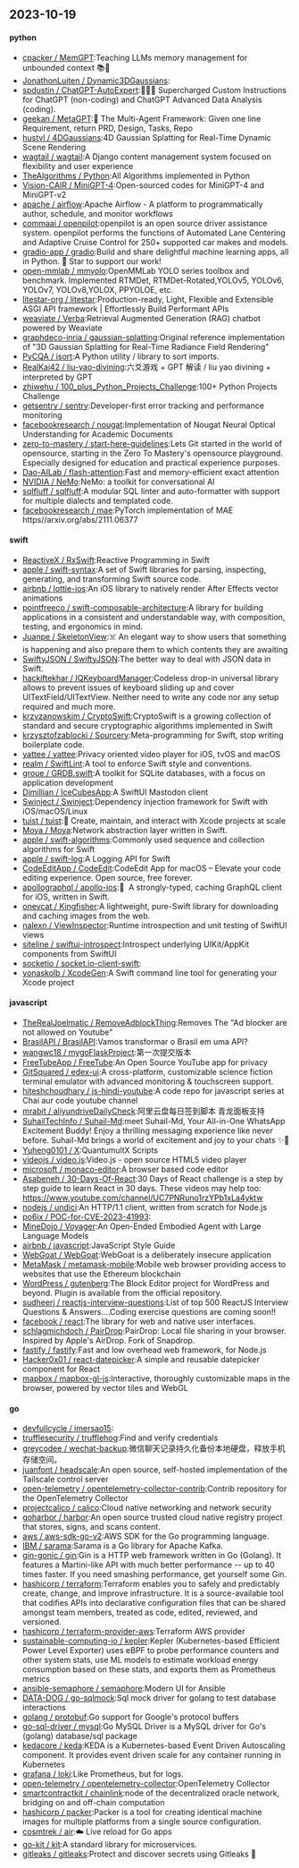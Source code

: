 ## 2023-10-19

#### python
* [cpacker / MemGPT](https://github.com/cpacker/MemGPT):Teaching LLMs memory management for unbounded context 📚🦙
* [JonathonLuiten / Dynamic3DGaussians](https://github.com/JonathonLuiten/Dynamic3DGaussians):
* [spdustin / ChatGPT-AutoExpert](https://github.com/spdustin/ChatGPT-AutoExpert):🚀🧠💬 Supercharged Custom Instructions for ChatGPT (non-coding) and ChatGPT Advanced Data Analysis (coding).
* [geekan / MetaGPT](https://github.com/geekan/MetaGPT):🌟 The Multi-Agent Framework: Given one line Requirement, return PRD, Design, Tasks, Repo
* [hustvl / 4DGaussians](https://github.com/hustvl/4DGaussians):4D Gaussian Splatting for Real-Time Dynamic Scene Rendering
* [wagtail / wagtail](https://github.com/wagtail/wagtail):A Django content management system focused on flexibility and user experience
* [TheAlgorithms / Python](https://github.com/TheAlgorithms/Python):All Algorithms implemented in Python
* [Vision-CAIR / MiniGPT-4](https://github.com/Vision-CAIR/MiniGPT-4):Open-sourced codes for MiniGPT-4 and MiniGPT-v2
* [apache / airflow](https://github.com/apache/airflow):Apache Airflow - A platform to programmatically author, schedule, and monitor workflows
* [commaai / openpilot](https://github.com/commaai/openpilot):openpilot is an open source driver assistance system. openpilot performs the functions of Automated Lane Centering and Adaptive Cruise Control for 250+ supported car makes and models.
* [gradio-app / gradio](https://github.com/gradio-app/gradio):Build and share delightful machine learning apps, all in Python. 🌟 Star to support our work!
* [open-mmlab / mmyolo](https://github.com/open-mmlab/mmyolo):OpenMMLab YOLO series toolbox and benchmark. Implemented RTMDet, RTMDet-Rotated,YOLOv5, YOLOv6, YOLOv7, YOLOv8,YOLOX, PPYOLOE, etc.
* [litestar-org / litestar](https://github.com/litestar-org/litestar):Production-ready, Light, Flexible and Extensible ASGI API framework | Effortlessly Build Performant APIs
* [weaviate / Verba](https://github.com/weaviate/Verba):Retrieval Augmented Generation (RAG) chatbot powered by Weaviate
* [graphdeco-inria / gaussian-splatting](https://github.com/graphdeco-inria/gaussian-splatting):Original reference implementation of "3D Gaussian Splatting for Real-Time Radiance Field Rendering"
* [PyCQA / isort](https://github.com/PyCQA/isort):A Python utility / library to sort imports.
* [RealKai42 / liu-yao-divining](https://github.com/RealKai42/liu-yao-divining):六爻游戏 + GPT 解读 / liu yao divining + interpreted by GPT
* [zhiwehu / 100_plus_Python_Projects_Challenge](https://github.com/zhiwehu/100_plus_Python_Projects_Challenge):100+ Python Projects Challenge
* [getsentry / sentry](https://github.com/getsentry/sentry):Developer-first error tracking and performance monitoring
* [facebookresearch / nougat](https://github.com/facebookresearch/nougat):Implementation of Nougat Neural Optical Understanding for Academic Documents
* [zero-to-mastery / start-here-guidelines](https://github.com/zero-to-mastery/start-here-guidelines):Lets Git started in the world of opensource, starting in the Zero To Mastery's opensource playground. Especially designed for education and practical experience purposes.
* [Dao-AILab / flash-attention](https://github.com/Dao-AILab/flash-attention):Fast and memory-efficient exact attention
* [NVIDIA / NeMo](https://github.com/NVIDIA/NeMo):NeMo: a toolkit for conversational AI
* [sqlfluff / sqlfluff](https://github.com/sqlfluff/sqlfluff):A modular SQL linter and auto-formatter with support for multiple dialects and templated code.
* [facebookresearch / mae](https://github.com/facebookresearch/mae):PyTorch implementation of MAE https//arxiv.org/abs/2111.06377

#### swift
* [ReactiveX / RxSwift](https://github.com/ReactiveX/RxSwift):Reactive Programming in Swift
* [apple / swift-syntax](https://github.com/apple/swift-syntax):A set of Swift libraries for parsing, inspecting, generating, and transforming Swift source code.
* [airbnb / lottie-ios](https://github.com/airbnb/lottie-ios):An iOS library to natively render After Effects vector animations
* [pointfreeco / swift-composable-architecture](https://github.com/pointfreeco/swift-composable-architecture):A library for building applications in a consistent and understandable way, with composition, testing, and ergonomics in mind.
* [Juanpe / SkeletonView](https://github.com/Juanpe/SkeletonView):☠️ An elegant way to show users that something is happening and also prepare them to which contents they are awaiting
* [SwiftyJSON / SwiftyJSON](https://github.com/SwiftyJSON/SwiftyJSON):The better way to deal with JSON data in Swift.
* [hackiftekhar / IQKeyboardManager](https://github.com/hackiftekhar/IQKeyboardManager):Codeless drop-in universal library allows to prevent issues of keyboard sliding up and cover UITextField/UITextView. Neither need to write any code nor any setup required and much more.
* [krzyzanowskim / CryptoSwift](https://github.com/krzyzanowskim/CryptoSwift):CryptoSwift is a growing collection of standard and secure cryptographic algorithms implemented in Swift
* [krzysztofzablocki / Sourcery](https://github.com/krzysztofzablocki/Sourcery):Meta-programming for Swift, stop writing boilerplate code.
* [yattee / yattee](https://github.com/yattee/yattee):Privacy oriented video player for iOS, tvOS and macOS
* [realm / SwiftLint](https://github.com/realm/SwiftLint):A tool to enforce Swift style and conventions.
* [groue / GRDB.swift](https://github.com/groue/GRDB.swift):A toolkit for SQLite databases, with a focus on application development
* [Dimillian / IceCubesApp](https://github.com/Dimillian/IceCubesApp):A SwiftUI Mastodon client
* [Swinject / Swinject](https://github.com/Swinject/Swinject):Dependency injection framework for Swift with iOS/macOS/Linux
* [tuist / tuist](https://github.com/tuist/tuist):🚀 Create, maintain, and interact with Xcode projects at scale
* [Moya / Moya](https://github.com/Moya/Moya):Network abstraction layer written in Swift.
* [apple / swift-algorithms](https://github.com/apple/swift-algorithms):Commonly used sequence and collection algorithms for Swift
* [apple / swift-log](https://github.com/apple/swift-log):A Logging API for Swift
* [CodeEditApp / CodeEdit](https://github.com/CodeEditApp/CodeEdit):CodeEdit App for macOS – Elevate your code editing experience. Open source, free forever.
* [apollographql / apollo-ios](https://github.com/apollographql/apollo-ios):📱  A strongly-typed, caching GraphQL client for iOS, written in Swift.
* [onevcat / Kingfisher](https://github.com/onevcat/Kingfisher):A lightweight, pure-Swift library for downloading and caching images from the web.
* [nalexn / ViewInspector](https://github.com/nalexn/ViewInspector):Runtime introspection and unit testing of SwiftUI views
* [siteline / swiftui-introspect](https://github.com/siteline/swiftui-introspect):Introspect underlying UIKit/AppKit components from SwiftUI
* [socketio / socket.io-client-swift](https://github.com/socketio/socket.io-client-swift):
* [yonaskolb / XcodeGen](https://github.com/yonaskolb/XcodeGen):A Swift command line tool for generating your Xcode project

#### javascript
* [TheRealJoelmatic / RemoveAdblockThing](https://github.com/TheRealJoelmatic/RemoveAdblockThing):Removes The "Ad blocker are not allowed on Youtube"
* [BrasilAPI / BrasilAPI](https://github.com/BrasilAPI/BrasilAPI):Vamos transformar o Brasil em uma API?
* [wangwc18 / mygoFlaskProject](https://github.com/wangwc18/mygoFlaskProject):第一次提交版本
* [FreeTubeApp / FreeTube](https://github.com/FreeTubeApp/FreeTube):An Open Source YouTube app for privacy
* [GitSquared / edex-ui](https://github.com/GitSquared/edex-ui):A cross-platform, customizable science fiction terminal emulator with advanced monitoring & touchscreen support.
* [hiteshchoudhary / js-hindi-youtube](https://github.com/hiteshchoudhary/js-hindi-youtube):A code repo for javascript series at Chai aur code youtube channel
* [mrabit / aliyundriveDailyCheck](https://github.com/mrabit/aliyundriveDailyCheck):阿里云盘每日签到脚本 青龙面板支持
* [SuhailTechInfo / Suhail-Md](https://github.com/SuhailTechInfo/Suhail-Md):meet Suhail-Md, Your All-in-One WhatsApp Excitement Buddy! Enjoy a thrilling messaging experience like never before. Suhail-Md brings a world of excitement and joy to your chats ✨🤖
* [Yuheng0101 / X](https://github.com/Yuheng0101/X):QuantumultX Scripts
* [videojs / video.js](https://github.com/videojs/video.js):Video.js - open source HTML5 video player
* [microsoft / monaco-editor](https://github.com/microsoft/monaco-editor):A browser based code editor
* [Asabeneh / 30-Days-Of-React](https://github.com/Asabeneh/30-Days-Of-React):30 Days of React challenge is a step by step guide to learn React in 30 days. These videos may help too: https://www.youtube.com/channel/UC7PNRuno1rzYPb1xLa4yktw
* [nodejs / undici](https://github.com/nodejs/undici):An HTTP/1.1 client, written from scratch for Node.js
* [po6ix / POC-for-CVE-2023-41993](https://github.com/po6ix/POC-for-CVE-2023-41993):
* [MineDojo / Voyager](https://github.com/MineDojo/Voyager):An Open-Ended Embodied Agent with Large Language Models
* [airbnb / javascript](https://github.com/airbnb/javascript):JavaScript Style Guide
* [WebGoat / WebGoat](https://github.com/WebGoat/WebGoat):WebGoat is a deliberately insecure application
* [MetaMask / metamask-mobile](https://github.com/MetaMask/metamask-mobile):Mobile web browser providing access to websites that use the Ethereum blockchain
* [WordPress / gutenberg](https://github.com/WordPress/gutenberg):The Block Editor project for WordPress and beyond. Plugin is available from the official repository.
* [sudheerj / reactjs-interview-questions](https://github.com/sudheerj/reactjs-interview-questions):List of top 500 ReactJS Interview Questions & Answers....Coding exercise questions are coming soon!!
* [facebook / react](https://github.com/facebook/react):The library for web and native user interfaces.
* [schlagmichdoch / PairDrop](https://github.com/schlagmichdoch/PairDrop):PairDrop: Local file sharing in your browser. Inspired by Apple's AirDrop. Fork of Snapdrop.
* [fastify / fastify](https://github.com/fastify/fastify):Fast and low overhead web framework, for Node.js
* [Hacker0x01 / react-datepicker](https://github.com/Hacker0x01/react-datepicker):A simple and reusable datepicker component for React
* [mapbox / mapbox-gl-js](https://github.com/mapbox/mapbox-gl-js):Interactive, thoroughly customizable maps in the browser, powered by vector tiles and WebGL

#### go
* [devfullcycle / imersao15](https://github.com/devfullcycle/imersao15):
* [trufflesecurity / trufflehog](https://github.com/trufflesecurity/trufflehog):Find and verify credentials
* [greycodee / wechat-backup](https://github.com/greycodee/wechat-backup):微信聊天记录持久化备份本地硬盘，释放手机存储空间。
* [juanfont / headscale](https://github.com/juanfont/headscale):An open source, self-hosted implementation of the Tailscale control server
* [open-telemetry / opentelemetry-collector-contrib](https://github.com/open-telemetry/opentelemetry-collector-contrib):Contrib repository for the OpenTelemetry Collector
* [projectcalico / calico](https://github.com/projectcalico/calico):Cloud native networking and network security
* [goharbor / harbor](https://github.com/goharbor/harbor):An open source trusted cloud native registry project that stores, signs, and scans content.
* [aws / aws-sdk-go-v2](https://github.com/aws/aws-sdk-go-v2):AWS SDK for the Go programming language.
* [IBM / sarama](https://github.com/IBM/sarama):Sarama is a Go library for Apache Kafka.
* [gin-gonic / gin](https://github.com/gin-gonic/gin):Gin is a HTTP web framework written in Go (Golang). It features a Martini-like API with much better performance -- up to 40 times faster. If you need smashing performance, get yourself some Gin.
* [hashicorp / terraform](https://github.com/hashicorp/terraform):Terraform enables you to safely and predictably create, change, and improve infrastructure. It is a source-available tool that codifies APIs into declarative configuration files that can be shared amongst team members, treated as code, edited, reviewed, and versioned.
* [hashicorp / terraform-provider-aws](https://github.com/hashicorp/terraform-provider-aws):Terraform AWS provider
* [sustainable-computing-io / kepler](https://github.com/sustainable-computing-io/kepler):Kepler (Kubernetes-based Efficient Power Level Exporter) uses eBPF to probe performance counters and other system stats, use ML models to estimate workload energy consumption based on these stats, and exports them as Prometheus metrics
* [ansible-semaphore / semaphore](https://github.com/ansible-semaphore/semaphore):Modern UI for Ansible
* [DATA-DOG / go-sqlmock](https://github.com/DATA-DOG/go-sqlmock):Sql mock driver for golang to test database interactions
* [golang / protobuf](https://github.com/golang/protobuf):Go support for Google's protocol buffers
* [go-sql-driver / mysql](https://github.com/go-sql-driver/mysql):Go MySQL Driver is a MySQL driver for Go's (golang) database/sql package
* [kedacore / keda](https://github.com/kedacore/keda):KEDA is a Kubernetes-based Event Driven Autoscaling component. It provides event driven scale for any container running in Kubernetes
* [grafana / loki](https://github.com/grafana/loki):Like Prometheus, but for logs.
* [open-telemetry / opentelemetry-collector](https://github.com/open-telemetry/opentelemetry-collector):OpenTelemetry Collector
* [smartcontractkit / chainlink](https://github.com/smartcontractkit/chainlink):node of the decentralized oracle network, bridging on and off-chain computation
* [hashicorp / packer](https://github.com/hashicorp/packer):Packer is a tool for creating identical machine images for multiple platforms from a single source configuration.
* [cosmtrek / air](https://github.com/cosmtrek/air):☁️ Live reload for Go apps
* [go-kit / kit](https://github.com/go-kit/kit):A standard library for microservices.
* [gitleaks / gitleaks](https://github.com/gitleaks/gitleaks):Protect and discover secrets using Gitleaks 🔑
